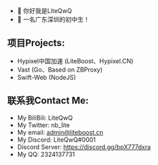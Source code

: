 - 👋 你好我是LiteQwQ
- 👀 一名广东深圳的初中生！

**项目Projects:**
---
  - Hypixel中国加速 (LiteBoost、Hypixel.CN)
  - Vast (Go、Based on ZBProxy)
  - Swift-Web (NodeJS)

**联系我Contact Me:**
---
  - My BiliBili: LiteQwQ
  - My Twitter: nb_lite
  - My email: admin@liteboost.cn
  - My Discord: LiteQwQ#0001
  - Discord Server: https://discord.gg/bpX777dxra
  - My QQ: 2324137731
